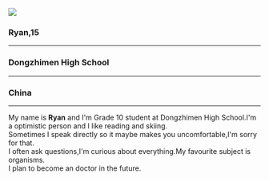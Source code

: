 ![](picture) 
### Ryan,15
--------
### Dongzhimen High School
--------
### China
--------
 My name is **Ryan** and I'm Grade 10 student at Dongzhimen High School.I'm a optimistic person and I like reading and skiing.  
   Sometimes I speak directly so it maybe makes you uncomfortable,I'm sorry for that.  
     I often ask questions,I'm curious about everything.My favourite subject is organisms.  
     I plan to become an doctor in the future.
